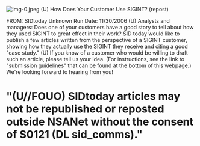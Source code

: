 ![img-0.jpeg](img-0.jpeg)
(U) How Does Your Customer Use SIGINT? (repost)

FROM: SIDtoday
Unknown
Run Date: 11/30/2006
(U) Analysts and managers: Does one of your customers have a good story to tell about how they used SIGINT to great effect in their work? SID today would like to publish a few articles written from the perspective of a SIGINT customer, showing how they actually use the SIGINT they receive and citing a good "case study."
(U) If you know of a customer who would be willing to draft such an article, please tell us your idea. (For instructions, see the link to "submission guidelines" that can be found at the bottom of this webpage.) We're looking forward to hearing from you!

# "(U//FOUO) SIDtoday articles may not be republished or reposted outside NSANet without the consent of S0121 (DL sid_comms)."
